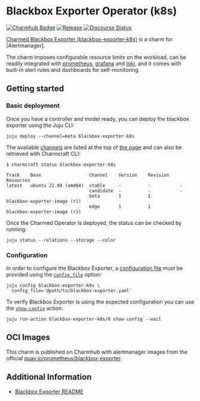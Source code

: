 # Blackbox Exporter Operator (k8s)
[![Charmhub Badge](https://charmhub.io/blackbox-exporter-k8s/badge.svg)](https://charmhub.io/blackbox-exporter-k8s)
[![Release](https://github.com/canonical/blackbox-exporter-k8s-operator/actions/workflows/release.yaml/badge.svg)](https://github.com/canonical/blackbox-exporter-k8s-operator/actions/workflows/release.yaml)
[![Discourse Status](https://img.shields.io/discourse/status?server=https%3A%2F%2Fdiscourse.charmhub.io&style=flat&label=CharmHub%20Discourse)](https://discourse.charmhub.io)

[Charmed Blackbox Exporter (blackbox-exporter-k8s)][Blackbox Exporter operator] is a charm for
[Alertmanager].

The charm imposes configurable resource limits on the workload, can be readily
integrated with [prometheus][Prometheus operator], [grafana][Grafana operator]
and [loki][Loki operator], and it comes with built-in alert rules and dashboards for
self-monitoring.

[Blackbox Exporter]: https://github.com/prometheus/blackbox_exporter
[Grafana operator]: https://charmhub.io/grafana-k8s
[Loki operator]: https://charmhub.io/loki-k8s
[Prometheus operator]: https://charmhub.io/prometheus-k8s
[Blackbox Exporter operator]: https://charmhub.io/blackbox-exporter-k8s


## Getting started

### Basic deployment

Once you have a controller and model ready, you can deploy the blackbox exporter
using the Juju CLI:

```shell
juju deploy --channel=beta blackbox-exporter-k8s
```

The available [channels](https://snapcraft.io/docs/channels) are listed at the top
of [the page](https://charmhub.io/blackbox-exporter-k8s) and can also be retrieved with
Charmcraft CLI:

```shell
$ charmcraft status blackbox-exporter-k8s

Track    Base                  Channel    Version    Revision    Resources
latest   ubuntu 22.04 (amd64)  stable     -          -           -
                               candidate  -          -           -
                               beta       1          1           blackbox-exporter-image (r1)
                               edge       1          1           blackbox-exporter-image (r1)
```

Once the Charmed Operator is deployed, the status can be checked by running:

```shell
juju status --relations --storage --color
```


### Configuration

In order to configure the Blackbox Exporter, a [configuration file](https://github.com/prometheus/blackbox_exporter/blob/master/CONFIGURATION.md)
must be provided using the
[`config_file`](https://charmhub.io/blackbox-exporter-k8s/conigure#config_file) option:

```shell
juju config blackbox-exporter-k8s \
  config_file='@path/to/blackbox-exporter.yaml'
```


To verify Blackbox Exporter is using the expected configuration you can use the
[`show-config`](https://charmhub.io/blackbox-exporter-k8s/actions#show-config) action:

```shell
juju run-action blackbox-exporter-k8s/0 show-config --wait
```


## OCI Images
This charm is published on Charmhub with alertmanager images from
the official [quay.io/prometheus/blackbox-exporter].

[quay.io/prometheus/blackbox-exporter]: https://quay.io/repository/prometheus/blackbox-exporter?tab=tags

## Additional Information
- [Blackbox Exporter README](https://github.com/prometheus/blackbox-exporter)
